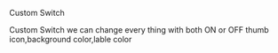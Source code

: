 Custom Switch

Custom Switch we can change every thing with both ON or OFF thumb icon,background color,lable color
